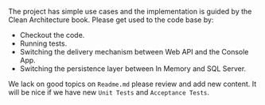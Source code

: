 The project has simple use cases and the implementation is guided by the Clean Architecture book. Please get used to the code base by:

* Checkout the code. 
* Running tests. 
* Switching the delivery mechanism between Web API and the Console App.
* Switching the persistence layer between In Memory and SQL Server.

We lack on good topics on `Readme.md` please review and add new content. It will be nice if we have new `Unit Tests` and `Acceptance Tests`.
